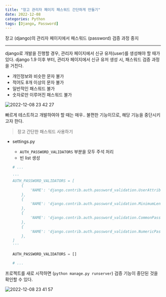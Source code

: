 ```yaml
---
title: "장고 관리자 페이지 패스워드 간단하게 만들기"
date: 2022-12-08
categories: Python
tags: [Django, Password]
---
```


장고 (django)의 관리자 페이지에서 패스워드 (password) 검증 과정 중지  

------

django로 개발을 진행할 경우, 관리자 페이지에서 신규 유저(user)를 생성해야 할 때가 있다.
django 1.9 이후 부터, 관리자 페이지에서 신규 유저 생성 시, 패스워드 검증 과정을 거친다.  

- 개인정보와 비슷한 문자 불가
- 적어도 8개 이상의 문자 불가
- 일반적인 패스워드 불가
- 숫자로만 이루어진 패스워드 불가

![2022-12-08 23 42 27](https://user-images.githubusercontent.com/76153041/206478505-00bfcd9a-91e9-4485-8c45-b5a51f6305c1.png)

빠르게 테스트하고 개발하여야 할 때는 매우.. 불편한 기능이므로, 해당 기능을 중단시키고자 한다.  

> 장고 간단한 패스워드 사용하기  

- settings.py
  - `AUTH_PASSWORD_VALIDATORS` 부분을 모두 주석 처리
  - 빈 list 생성  

  ```python
  # ...
  
  '''
  AUTH_PASSWORD_VALIDATORS = [
      {
          'NAME': 'django.contrib.auth.password_validation.UserAttributeSimilarityValidator',
      },
      {
          'NAME': 'django.contrib.auth.password_validation.MinimumLengthValidator',
      },
      {
          'NAME': 'django.contrib.auth.password_validation.CommonPasswordValidator',
      },
      {
          'NAME': 'django.contrib.auth.password_validation.NumericPasswordValidator',
      },
  ]
  '''
  
  AUTH_PASSWORD_VALIDATORS = []
  
  # ...
  ```  

프로젝트를 새로 시작하면 (`python manage.py runserver`) 검증 기능이 중단된 것을 확인할 수 있다.  

![2022-12-08 23 41 57](https://user-images.githubusercontent.com/76153041/206478515-017fc3e2-660f-4b6e-aa93-d89b406e237a.png)  


